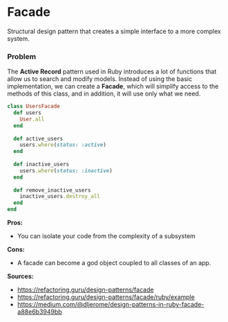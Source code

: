 # Facade

Structural design pattern that creates a simple interface to a more complex system.

### Problem

The **Active Record** pattern used in Ruby introduces a lot of functions that allow us to search and modify models. Instead of using the basic implementation, we can create a **Facade**, which will simplify access to the methods of this class, and in addition, it will use only what we need.

``` Ruby
class UsersFacade
  def users
    User.all
  end
 
  def active_users
    users.where(status: :active)
  end
  
  def inactive_users
    users.where(status: :inactive)
  end  
  
  def remove_inactive_users
    inactive_users.destroy_all
  end
end
```

**Pros:**
- You can isolate your code from the complexity of a subsystem

**Cons:**
-  A facade can become a god object coupled to all classes of an app.

**Sources:**
- https://refactoring.guru/design-patterns/facade
- https://refactoring.guru/design-patterns/facade/ruby/example
- https://medium.com/@dljerome/design-patterns-in-ruby-facade-a88e6b3949bb
